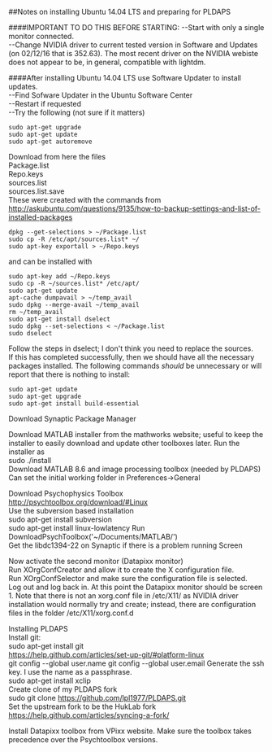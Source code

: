 ##Notes on installing Ubuntu 14.04 LTS and preparing for PLDAPS  

####IMPORTANT TO DO THIS BEFORE STARTING:
--Start with only a single monitor connected.  
--Change NVIDIA driver to current tested version in Software and Updates (on 02/12/16 that is 352.63).  The most recent driver on the NVIDIA webiste does not appear to be, in general, compatible with lightdm.

####After installing Ubuntu 14.04 LTS use Software Updater to install updates.  
--Find Sofware Updater in the Ubuntu Software Center  
--Restart if requested  
--Try the following (not sure if it matters)  
```
sudo apt-get upgrade
sudo apt-get update
sudo apt-get autoremove
```



Download from here the files  
Package.list  
Repo.keys  
sources.list  
sources.list.save  
These were created with the commands from http://askubuntu.com/questions/9135/how-to-backup-settings-and-list-of-installed-packages  
```
dpkg --get-selections > ~/Package.list  
sudo cp -R /etc/apt/sources.list* ~/  
sudo apt-key exportall > ~/Repo.keys  
```
and can be installed with    
```
sudo apt-key add ~/Repo.keys  
sudo cp -R ~/sources.list* /etc/apt/  
sudo apt-get update  
apt-cache dumpavail > ~/temp_avail
sudo dpkg --merge-avail ~/temp_avail
rm ~/temp_avail
sudo apt-get install dselect   
sudo dpkg --set-selections < ~/Package.list  
sudo dselect  
```
Follow the steps in dselect;  I don't think you need to replace the sources.  
If this has completed successfully, then we should have all the necessary packages installed.  The following commands *should* be unnecessary or will report that there is nothing to install:
```
sudo apt-get update  
sudo apt-get upgrade  
sudo apt-get install build-essential  
```
Download Synaptic Package Manager

Download MATLAB installer from the mathworks website; useful to keep the installer to easily download and update other toolboxes later.  Run the installer as  
sudo ./install  
Download MATLAB 8.6 and image processing toolbox (needed by PLDAPS)
Can set the initial working folder in Preferences->General

Download Psychophysics Toolbox  
http://psychtoolbox.org/download/#Linux  
Use the subversion based installation  
sudo apt-get install subversion  
sudo apt-get install linux-lowlatency 
Run DownloadPsychToolbox('~/Documents/MATLAB/')  
Get the libdc1394-22 on Synaptic if there is a problem running Screen  

Now activate the second monitor (Datapixx monitor)  
Run XOrgConfCreator and allow it to create the X configuration file.  
Run XOrgConfSelector and make sure the configuration file is selected.  
Log out and log back in.  At this point the Datapixx monitor should be screen 1.  Note that there is not an xorg.conf file in /etc/X11/ as NVIDIA driver installation would normally try and create; instead, there are configuration files in the folder /etc/X11/xorg.conf.d  

Installing PLDAPS  
Install git:  
sudo apt-get install git  
https://help.github.com/articles/set-up-git/#platform-linux  
git config --global user.name <my name>
git config --global user.email <my email address>
Generate the ssh key.  I use the name as a passphrase.  
sudo apt-get install xclip  
Create clone of my PLDAPS fork  
sudo git clone https://github.com/lpl1977/PLDAPS.git  
Set the upstream fork to be the HukLab fork  
https://help.github.com/articles/syncing-a-fork/  

Install Datapixx toolbox from VPixx website.  Make sure the toolbox takes precedence over the Psychtoolbox versions.
